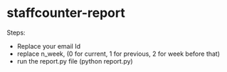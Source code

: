 # staffcounter-report

Steps:

- Replace your email Id
- replace n_week, (0 for current, 1 for previous, 2 for week before that)
- run the report.py file (python report.py)

